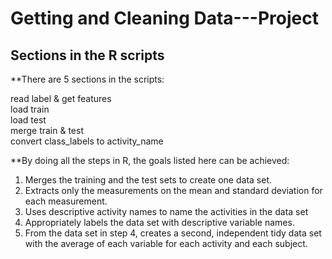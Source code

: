 # Getting and Cleaning Data---Project
## Sections in the R scripts
**There are 5 sections in the scripts:

read label & get features<br/>
load train<br/>
load test<br/>
merge train & test<br/>
convert class_labels to activity_name

**By doing all the steps in R, the goals listed here can be achieved:

1. Merges the training and the test sets to create one data set.
2. Extracts only the measurements on the mean and standard deviation for each measurement.
3. Uses descriptive activity names to name the activities in the data set
4. Appropriately labels the data set with descriptive variable names.
5. From the data set in step 4, creates a second, independent tidy data set with the average of each variable for each activity and each subject.
